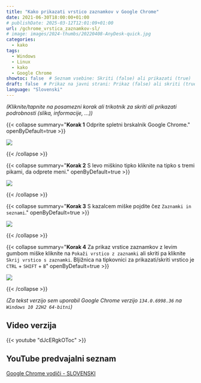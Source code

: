 ```yaml
---
title: "Kako prikazati vrstico zaznamkov v Google Chrome"
date: 2021-06-30T18:00:00+01:00
# publishDate: 2025-03-12T12:01:09+01:00
url: /gchrome_vrstica_zaznamkov-sl/
# image: images/2024-thumbs/20220408-AnyDesk-quick.jpg
categories: 
  - kako
tags: 
  - Windows
  - Linux
  - kako
  - Google Chrome
showtoc: false  # Seznam vsebine: Skriti (false) ali prikazati (true)
draft: false  # Prikaz na javni strani: Prikaz (false) ali skriti (true)
language: "Slovenski"
---
```


*(Kliknite/tapnite na posamezni korak ali trikotnik za skriti ali prikazati podrobnosti (slika, informacije, ...))*

{{< collapse summary="**Korak 1** Odprite spletni brskalnik Google Chrome." openByDefault=true >}}

 ![](/images/Google-Chrome/GChrome_desktop_shortcut.jpeg)

{{< /collapse >}}

{{< collapse summary="**Korak 2** S levo miškino tipko kliknite na tipko s tremi pikami, da odprete meni." openByDefault=true >}}

 ![](/images/Google-Chrome/Sl_-_GChrome_-_3_pike_tipka.jpeg)

{{< /collapse >}}

{{< collapse summary="**Korak 3** S kazalcem miške pojdite čez `Zaznamki in seznami`." openByDefault=true >}}

 ![](/images/Google-Chrome/Sl_-_GChrome_-_meni_-_Zaznamki_in_seznami.jpeg)

{{< /collapse >}}

{{< collapse summary="**Korak 4** Za prikaz vrstice zaznamkov z levim gumbom miške kliknite na `Pokaži vrstico z zaznamki` ali skriti pa kliknite `Skrij vrstico s zaznamki`. Bljižnica na tipkovnici za prikazati/skriti vrstico je `CTRL` + `SHIFT` + `B`" openByDefault=true >}}

 ![](/images/Google-Chrome/Sl_-_GChrome_-_meni_-_Zaznamki_in_seznami_-_pokazi_vrstico.jpeg)


{{< /collapse >}}

*(Za tekst verzijo sem uporabil Google Chrome verzijo `134.0.6998.36` na `Windows 10 22H2 64-bitni`)*

## Video verzija

{{< youtube "dJcERgkOToc" >}}

## YouTube predvajalni seznam

[Google Chrome vodiči - SLOVENSKI](https://www.youtube.com/playlist?list=PLbvZxzmdNckz9HYQyjkBTiQu0GxfCDjwf "Kliknite/tapnite da odprete YouTube predcajalni seznam!")

